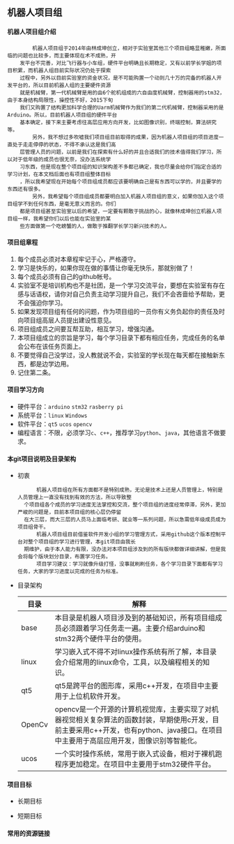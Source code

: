 ## 机器人项目组
#### 机器人项目组介绍

			机器人项目组于2014年由林成坤创立，相对于实验室其他三个项目组略显稚嫩，所面临的问题也比较多，而主要体现在术不成熟，开
		发平台不完善，对比飞行器与小车组，硬件平台明确且长期稳定，又有以前学长学姐的项目积累，而机器人组目前实际状况仍处于探索
		过程中，另外以目前实验室的资金状况，是不可能购置一个动则几十万的完备的机器人开发平台的，所以目前机器人组的主要硬件资源
		就是机械臂，第一代机械臂是用的由6个舵机组成的六自由度机械臂，控制器用的stm32，由于本身结构局限性，操控性不好，2015下旬
		我们又购置了结构更加科学合理的Uarm机械臂作为我们的第二代机械臂，控制器采用的是Arduino。所以，目前机器人项目组的硬件平台
		基本确定，接下来主要考虑往高层应用方向开发，比如图像识别，终端控制，算法研究等。
			另外，我不想过多吹嘘我们项目组目前取得的成果，因为机器人项目组的项目进度一直处于走走停停的状态，不得不承认这是我们高
		层管理人员的问题，以前是我们在探索有什么好的并且合适我们的技术值得我们学习，所以对于低年级的成员也很无奈，没办法系统学
		习东西，但是现在整个项目组的知识架构差不多都已确定，我也尽量会给你们指定合适的学习计划，在本文档后面也有项目组整体目标
		，所以我希望现在开始每个项目组成员都应该要明确自己是有东西可以学的，并且要学的东西还有很多。
			另外，我希望每个项目组成员都要明白加入机器人项目组的意义，如果你加入这个项目组学不到任何东西，是毫无意义而言的。你们
		都是项目组甚至实验室以后的希望，一定要有颗敢于挑战的心，就像林成坤创立机器人项目组一样，我希望你们以后也能在实验室的某
		些方面做第一个吃螃蟹的人，做敢于推翻学长学习新兴技术的人。

#### 项目组章程
1. 每个成员必须对本章程牢记于心，严格遵守。
2. 学习是快乐的，如果你现在做的事情让你毫无快乐，那就别做了！
3. 每个成员必须有自己的github帐号。
4. 实验室不是培训机构也不是社团，是一个学习交流平台，要想在实验室有存在感与话语权，请你对自己负责主动学习提升自己，我们不会吝啬给予帮助，更不会强迫你学习。
5. 如果发现项目组有任何的问题，作为项目组的一员你有义务负起你的责任及时向项目组高层人员提出建设性意见。
6. 项目组成员之间要互帮互助，相互学习，增强沟通。
7. 本项目组成立的宗旨是学习，每个学习目录下都有相应任务，完成任务的名单会公布在该任务页面上。
8. 不要觉得自己没学过，没人教就说不会，实验室的学长现在每天都在接触新东西，都是边学边用。
9. 记住第二条。

#### 项目学习方向

* 硬件平台：`arduino` `stm32` `rasberry pi`
* 系统平台：`linux` `Windows`
* 软件平台：`qt5` `ucos` `opencv`
* 编程语言：不限，必须学习`c`、`c++`，推荐学习`python`、`java`，其他语言不做要求。

#### 本git项目说明及目录架构
* 初衷

			机器人项目组在所有方面都不是特别成熟，无论是技术上还是人员管理上，特别是人员管理上一直没有找到有效的方法，所以导致整
		个项目组各个成员的学习进度无法掌控和交流，整个项目组的进度经常停滞，另外，更加严峻的问题是，目前本项目组的核心层仍停留
		在大三层，而大三层的人员马上面临考研、就业等一系列问题，所以急需低年级成员成为项目组骨干。
			机器人项目组目前借鉴软件开发小组的学习管理方式，采用github这个版本控制平台对整个项目组的学习进行管理，本git项目由我长
		期维护，由于本人能力有限，没办法对本项目组涉及到的所有版块都做详细讲解，但是我会将每个版块划分目录，布置学习任务。
			项目学习建议：学习就像升级打怪，没事就刷刷任务，各个学习目录下面都有学习任务，大家的学习进度以完成的任务为标准。

* 目录架构

	| 目录 | 解释 |
	| ---- |------
	| base |本目录是机器人项目涉及到的基础知识，所有项目组成员必须跟着学习任务走一遍。主要介绍arduino和stm32两个硬件平台的使用。
	|linux|学习嵌入式不得不对linux操作系统有所了解，本目录会介绍常用的linux命令，工具，以及编程相关的知识。
	|qt5|qt5是跨平台的图形库，采用c++开发，在项目中主要用于上位机软件开发。
	|OpenCv|opencv是一个开源的计算机视觉库，主要实现了对机器视觉相关复杂算法的函数封装，早期使用c开发，目前主要采用c++开发，也有python、java接口。在项目中主要用于高层应用开发，图像识别等智能化。
	|ucos|一个实时操作系统，常用于嵌入式设备，相对于裸机跑程序更加稳定。在项目中主要用于stm32硬件平台。

#### 项目目标
* 长期目标

* 短期目标

#### 常用的资源链接
	
